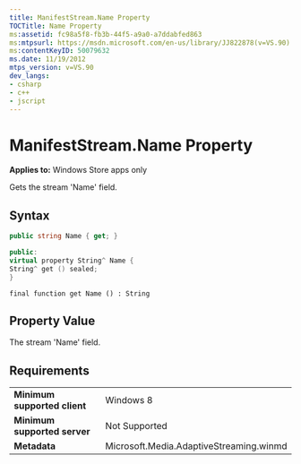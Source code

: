 ```yaml
---
title: ManifestStream.Name Property
TOCTitle: Name Property
ms:assetid: fc98a5f8-fb3b-44f5-a9a0-a7ddabfed863
ms:mtpsurl: https://msdn.microsoft.com/en-us/library/JJ822878(v=VS.90)
ms:contentKeyID: 50079632
ms.date: 11/19/2012
mtps_version: v=VS.90
dev_langs:
- csharp
- c++
- jscript
---
```


# ManifestStream.Name Property

**Applies to:** Windows Store apps only

Gets the stream 'Name' field.

## Syntax

``` csharp
public string Name { get; }
```

``` c++
public:
virtual property String^ Name {
String^ get () sealed;
}
```

``` jscript
final function get Name () : String
```

## Property Value

The stream 'Name' field.

## Requirements

|||
|--- |--- |
|**Minimum supported client**|Windows 8|
|**Minimum supported server**|Not Supported|
|**Metadata**|Microsoft.Media.AdaptiveStreaming.winmd|

